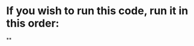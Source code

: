 If you wish to run this code, run it in this order:
===================================================

**